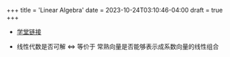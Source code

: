 +++
title = 'Linear Algebra'
date = 2023-10-24T03:10:46-04:00
draft = true
+++

- [学堂链接](https://www.xuetangx.com/learn/THU07011000411/THU07011000411/16906102/video/36167280)

- 线性代数是否可解 <=> 等价于 常熟向量是否能够表示成系数向量的线性组合
